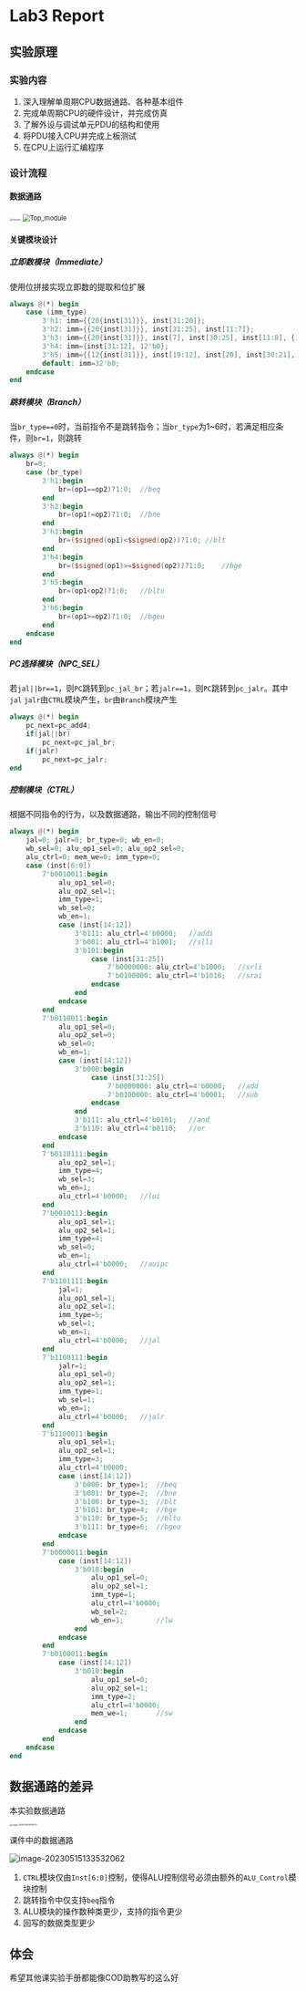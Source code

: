 # Lab3 Report

## 实验原理

### 实验内容

1. 深入理解单周期CPU数据通路、各种基本组件
2. 完成单周期CPU的硬件设计，并完成仿真
3. 了解外设与调试单元PDU的结构和使用
4. 将PDU接入CPU并完成上板测试
5. 在CPU上运行汇编程序

### 设计流程

#### 数据通路

<img src="C:\Users\hwc\Desktop\卢建良COD实验\COD_Lab4\src\figs\Datapath.png" alt="Datapath" style="zoom:25%;" />

<img src="C:\Users\hwc\Desktop\卢建良COD实验\COD_Lab4\src\figs\Top_module.png" alt="Top_module" style="zoom: 80%;" />

#### 关键模块设计

##### 立即数模块（Immediate）

使用位拼接实现立即数的提取和位扩展

```verilog
always @(*) begin
    case (imm_type)
        3'h1: imm={{20{inst[31]}}, inst[31:20]};                                //I-Type
        3'h2: imm={{20{inst[31]}}, inst[31:25], inst[11:7]};                    //S-Type
        3'h3: imm={{20{inst[31]}}, inst[7], inst[30:25], inst[11:8], {1'b0}};   //B-Type
        3'h4: imm={inst[31:12], 12'b0};                                         //U-Type
        3'h5: imm={{12{inst[31]}}, inst[19:12], inst[20], inst[30:21], {1'b0}}; //J-Type
        default: imm=32'b0;
    endcase
end
```

##### 跳转模块（Branch）

当`br_type==0`时，当前指令不是跳转指令；当`br_type`为1~6时，若满足相应条件，则`br=1`，则跳转

```verilog
always @(*) begin
    br=0;
    case (br_type)
        3'h1:begin
            br=(op1==op2)?1:0;  //beq
        end
        3'h2:begin
            br=(op1!=op2)?1:0;  //bne
        end
        3'h3:begin
            br=($signed(op1)<$signed(op2))?1:0; //blt
        end
        3'h4:begin
            br=($signed(op1)>=$signed(op2))?1:0;    //bge
        end
        3'h5:begin
            br=(op1<op2)?1:0;   //bltu
        end
        3'h6:begin
            br=(op1>=op2)?1:0;  //bgeu
        end
    endcase
end
```

##### PC选择模块（NPC_SEL）

若`jal||br==1`，则`PC`跳转到`pc_jal_br`；若`jalr==1`，则`PC`跳转到`pc_jalr`。其中`jal` `jalr`由`CTRL`模块产生，`br`由`Branch`模块产生

```verilog
always @(*) begin
    pc_next=pc_add4;
    if(jal||br)
        pc_next=pc_jal_br;
    if(jalr)
        pc_next=pc_jalr;
end
```

##### 控制模块（CTRL）

根据不同指令的行为，以及数据通路，输出不同的控制信号

```verilog
always @(*) begin
    jal=0; jalr=0; br_type=0; wb_en=0;
    wb_sel=0; alu_op1_sel=0; alu_op2_sel=0;
    alu_ctrl=0; mem_we=0; imm_type=0;
    case (inst[6:0])
        7'b0010011:begin
            alu_op1_sel=0;
            alu_op2_sel=1;
            imm_type=1;
            wb_sel=0;
            wb_en=1;
            case (inst[14:12])
                3'b111: alu_ctrl=4'b0000;   //addi
                3'b001: alu_ctrl=4'b1001;   //slli
                3'b101:begin
                    case (inst[31:25])
                        7'b0000000: alu_ctrl=4'b1000;   //srli
                        7'b0100000: alu_ctrl=4'b1010;   //srai
                    endcase
                end    
            endcase
        end
        7'b0110011:begin
            alu_op1_sel=0;
            alu_op2_sel=0;
            wb_sel=0;
            wb_en=1;
            case (inst[14:12])
                3'b000:begin
                    case (inst[31:25])
                        7'b0000000: alu_ctrl=4'b0000;   //add
                        7'b0100000: alu_ctrl=4'b0001;   //sub
                    endcase
                end
                3'b111: alu_ctrl=4'b0101;   //and
                3'b110: alu_ctrl=4'b0110;   //or
            endcase
        end
        7'b0110111:begin
            alu_op2_sel=1;
            imm_type=4;
            wb_sel=3;
            wb_en=1;
            alu_ctrl=4'b0000;   //lui
        end
        7'b0010111:begin
            alu_op1_sel=1;
            alu_op2_sel=1;
            imm_type=4;
            wb_sel=0;
            wb_en=1;
            alu_ctrl=4'b0000;   //auipc
        end
        7'b1101111:begin
            jal=1;
            alu_op1_sel=1;
            alu_op2_sel=1;
            imm_type=5;
            wb_sel=1;
            wb_en=1;
            alu_ctrl=4'b0000;   //jal
        end
        7'b1100111:begin
            jalr=1;
            alu_op1_sel=0;
            alu_op2_sel=1;
            imm_type=1;
            wb_sel=1;
            wb_en=1;
            alu_ctrl=4'b0000;   //jalr
        end
        7'b1100011:begin
            alu_op1_sel=1;
            alu_op2_sel=1;
            imm_type=3;
            alu_ctrl=4'b0000;
            case (inst[14:12])
                3'b000: br_type=1;  //beq
                3'b001: br_type=2;  //bne
                3'b100: br_type=3;  //blt
                3'b101: br_type=4;  //bge
                3'b110: br_type=5;  //bltu
                3'b111: br_type=6;  //bgeu
            endcase
        end
        7'b0000011:begin
            case (inst[14:12])
                3'b010:begin
                    alu_op1_sel=0;
                    alu_op2_sel=1;
                    imm_type=1;
                    alu_ctrl=4'b0000;
                    wb_sel=2;
                    wb_en=1;        //lw
                end
            endcase
        end
        7'b0100011:begin
            case (inst[14:12])
                3'b010:begin
                    alu_op1_sel=0;
                    alu_op2_sel=1;
                    imm_type=2;
                    alu_ctrl=4'b0000;
                    mem_we=1;       //sw
                end
            endcase
        end
    endcase
end
```

## 数据通路的差异

本实验数据通路

<img src="C:\Users\hwc\AppData\Roaming\Typora\typora-user-images\image-20230515133115717.png" alt="image-20230515133115717" style="zoom: 25%;" />

课件中的数据通路

<img src="C:\Users\hwc\AppData\Roaming\Typora\typora-user-images\image-20230515133532062.png" alt="image-20230515133532062"  />

1. `CTRL`模块仅由`Inst[6:0]`控制，使得ALU控制信号必须由额外的`ALU_Control`模块控制
2. 跳转指令中仅支持`beq`指令
3. ALU模块的操作数种类更少，支持的指令更少
4. 回写的数据类型更少

## 体会

希望其他课实验手册都能像COD助教写的这么好